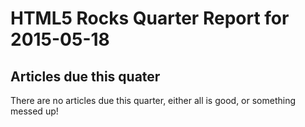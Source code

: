 HTML5 Rocks Quarter Report for 2015-05-18
=========================================

Articles due this quater
------------------------

There are no articles due this quarter, either all is good, or something messed up!

